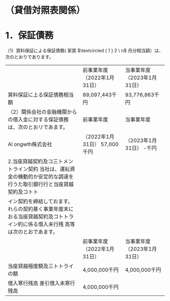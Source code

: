 # （貸借対照表関係）  

# 1．保証債務  

（1）賃料保証による保証債務( 家賃 $\textcircled { 1 } 2 \ n$ 月分相当額）は、次のとおりであります。  

<html><body><table><tr><td></td><td>前事業年度 （2022年1月31日）</td><td>当事業年度 （2023年1月31日）</td></tr><tr><td>賃料保証に上る保証債務相当額</td><td>89,097,443千円</td><td>93,776,863千円</td></tr><tr><td>（2）闋係会社の金融機闋からの借入金に対する保証債務は、次のとおリであます。</td><td>前事業年度</td><td>当事業年度</td></tr><tr><td>Al ongwth株式会社</td><td>（2022年1月31日） 57,000千円</td><td>（2023年1月31日） -千円</td></tr><tr><td>2.当座貸越契約及コ三トメントライン契約 当社は、運耘資金の機動的か安定的な調達を行うた取引銀行行と当座貸越契約及コトト</td><td></td><td></td></tr><tr><td>イン契約を締結しておます。 れらの契約基く事業年度末におる当座貸越契約及コトトライン約に係る借入未行残 高等は次のとおであます。</td><td></td><td></td></tr><tr><td></td><td>前事業年度 （2022年1月31日）</td><td>当事業年度 （2023年1月31日）</td></tr><tr><td>当座貸越極度額及三トトライの額</td><td>4,000,000千円</td><td>4,000,000千円</td></tr><tr><td>借入寒行残高 差引借入未寒行残高</td><td>4,000,000千円</td><td></td></tr></table></body></html>  